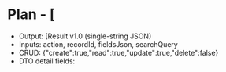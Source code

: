 # Plan - [

- Output: [Result v1.0 (single-string JSON)
- Inputs: action, recordId, fieldsJson, searchQuery
- CRUD: {"create":true,"read":true,"update":true,"delete":false}
- DTO detail fields: 
